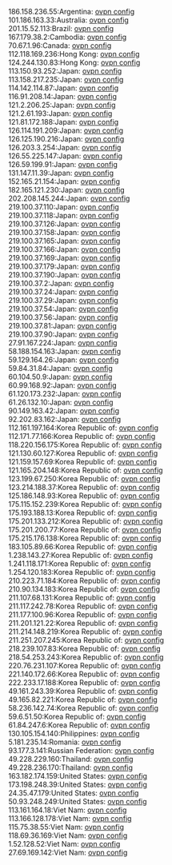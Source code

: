 186.158.236.55:Argentina: [ovpn config](vpn/186_158_236_55.ovpn)  
101.186.163.33:Australia: [ovpn config](vpn/101_186_163_33.ovpn)  
201.15.52.113:Brazil: [ovpn config](vpn/201_15_52_113.ovpn)  
167.179.38.2:Cambodia: [ovpn config](vpn/167_179_38_2.ovpn)  
70.67.1.96:Canada: [ovpn config](vpn/70_67_1_96.ovpn)  
112.118.169.236:Hong Kong: [ovpn config](vpn/112_118_169_236.ovpn)  
124.244.130.83:Hong Kong: [ovpn config](vpn/124_244_130_83.ovpn)  
113.150.93.252:Japan: [ovpn config](vpn/113_150_93_252.ovpn)  
113.158.217.235:Japan: [ovpn config](vpn/113_158_217_235.ovpn)  
114.142.114.87:Japan: [ovpn config](vpn/114_142_114_87.ovpn)  
116.91.208.14:Japan: [ovpn config](vpn/116_91_208_14.ovpn)  
121.2.206.25:Japan: [ovpn config](vpn/121_2_206_25.ovpn)  
121.2.61.193:Japan: [ovpn config](vpn/121_2_61_193.ovpn)  
121.81.172.188:Japan: [ovpn config](vpn/121_81_172_188.ovpn)  
126.114.191.209:Japan: [ovpn config](vpn/126_114_191_209.ovpn)  
126.125.190.216:Japan: [ovpn config](vpn/126_125_190_216.ovpn)  
126.203.3.254:Japan: [ovpn config](vpn/126_203_3_254.ovpn)  
126.55.225.147:Japan: [ovpn config](vpn/126_55_225_147.ovpn)  
126.59.199.91:Japan: [ovpn config](vpn/126_59_199_91.ovpn)  
131.147.11.39:Japan: [ovpn config](vpn/131_147_11_39.ovpn)  
152.165.21.154:Japan: [ovpn config](vpn/152_165_21_154.ovpn)  
182.165.121.230:Japan: [ovpn config](vpn/182_165_121_230.ovpn)  
202.208.145.244:Japan: [ovpn config](vpn/202_208_145_244.ovpn)  
219.100.37.110:Japan: [ovpn config](vpn/219_100_37_110.ovpn)  
219.100.37.118:Japan: [ovpn config](vpn/219_100_37_118.ovpn)  
219.100.37.126:Japan: [ovpn config](vpn/219_100_37_126.ovpn)  
219.100.37.158:Japan: [ovpn config](vpn/219_100_37_158.ovpn)  
219.100.37.165:Japan: [ovpn config](vpn/219_100_37_165.ovpn)  
219.100.37.166:Japan: [ovpn config](vpn/219_100_37_166.ovpn)  
219.100.37.169:Japan: [ovpn config](vpn/219_100_37_169.ovpn)  
219.100.37.179:Japan: [ovpn config](vpn/219_100_37_179.ovpn)  
219.100.37.190:Japan: [ovpn config](vpn/219_100_37_190.ovpn)  
219.100.37.2:Japan: [ovpn config](vpn/219_100_37_2.ovpn)  
219.100.37.24:Japan: [ovpn config](vpn/219_100_37_24.ovpn)  
219.100.37.29:Japan: [ovpn config](vpn/219_100_37_29.ovpn)  
219.100.37.54:Japan: [ovpn config](vpn/219_100_37_54.ovpn)  
219.100.37.56:Japan: [ovpn config](vpn/219_100_37_56.ovpn)  
219.100.37.81:Japan: [ovpn config](vpn/219_100_37_81.ovpn)  
219.100.37.90:Japan: [ovpn config](vpn/219_100_37_90.ovpn)  
27.91.167.224:Japan: [ovpn config](vpn/27_91_167_224.ovpn)  
58.188.154.163:Japan: [ovpn config](vpn/58_188_154_163.ovpn)  
59.129.164.26:Japan: [ovpn config](vpn/59_129_164_26.ovpn)  
59.84.31.84:Japan: [ovpn config](vpn/59_84_31_84.ovpn)  
60.104.50.9:Japan: [ovpn config](vpn/60_104_50_9.ovpn)  
60.99.168.92:Japan: [ovpn config](vpn/60_99_168_92.ovpn)  
61.120.173.232:Japan: [ovpn config](vpn/61_120_173_232.ovpn)  
61.26.132.10:Japan: [ovpn config](vpn/61_26_132_10.ovpn)  
90.149.163.42:Japan: [ovpn config](vpn/90_149_163_42.ovpn)  
92.202.83.162:Japan: [ovpn config](vpn/92_202_83_162.ovpn)  
112.161.197.164:Korea Republic of: [ovpn config](vpn/112_161_197_164.ovpn)  
112.171.77.166:Korea Republic of: [ovpn config](vpn/112_171_77_166.ovpn)  
118.220.156.175:Korea Republic of: [ovpn config](vpn/118_220_156_175.ovpn)  
121.130.60.127:Korea Republic of: [ovpn config](vpn/121_130_60_127.ovpn)  
121.159.157.69:Korea Republic of: [ovpn config](vpn/121_159_157_69.ovpn)  
121.165.204.148:Korea Republic of: [ovpn config](vpn/121_165_204_148.ovpn)  
123.199.67.250:Korea Republic of: [ovpn config](vpn/123_199_67_250.ovpn)  
123.214.188.37:Korea Republic of: [ovpn config](vpn/123_214_188_37.ovpn)  
125.186.148.93:Korea Republic of: [ovpn config](vpn/125_186_148_93.ovpn)  
175.115.152.239:Korea Republic of: [ovpn config](vpn/175_115_152_239.ovpn)  
175.193.188.13:Korea Republic of: [ovpn config](vpn/175_193_188_13.ovpn)  
175.201.133.212:Korea Republic of: [ovpn config](vpn/175_201_133_212.ovpn)  
175.201.200.77:Korea Republic of: [ovpn config](vpn/175_201_200_77.ovpn)  
175.215.176.138:Korea Republic of: [ovpn config](vpn/175_215_176_138.ovpn)  
183.105.89.66:Korea Republic of: [ovpn config](vpn/183_105_89_66.ovpn)  
1.238.143.27:Korea Republic of: [ovpn config](vpn/1_238_143_27.ovpn)  
1.241.118.171:Korea Republic of: [ovpn config](vpn/1_241_118_171.ovpn)  
1.254.120.183:Korea Republic of: [ovpn config](vpn/1_254_120_183.ovpn)  
210.223.71.184:Korea Republic of: [ovpn config](vpn/210_223_71_184.ovpn)  
210.90.134.183:Korea Republic of: [ovpn config](vpn/210_90_134_183.ovpn)  
211.107.68.131:Korea Republic of: [ovpn config](vpn/211_107_68_131.ovpn)  
211.117.242.78:Korea Republic of: [ovpn config](vpn/211_117_242_78.ovpn)  
211.177.100.96:Korea Republic of: [ovpn config](vpn/211_177_100_96.ovpn)  
211.201.121.22:Korea Republic of: [ovpn config](vpn/211_201_121_22.ovpn)  
211.214.148.219:Korea Republic of: [ovpn config](vpn/211_214_148_219.ovpn)  
211.251.207.245:Korea Republic of: [ovpn config](vpn/211_251_207_245.ovpn)  
218.239.107.83:Korea Republic of: [ovpn config](vpn/218_239_107_83.ovpn)  
218.54.253.243:Korea Republic of: [ovpn config](vpn/218_54_253_243.ovpn)  
220.76.231.107:Korea Republic of: [ovpn config](vpn/220_76_231_107.ovpn)  
221.140.172.66:Korea Republic of: [ovpn config](vpn/221_140_172_66.ovpn)  
222.233.17.188:Korea Republic of: [ovpn config](vpn/222_233_17_188.ovpn)  
49.161.243.39:Korea Republic of: [ovpn config](vpn/49_161_243_39.ovpn)  
49.165.82.221:Korea Republic of: [ovpn config](vpn/49_165_82_221.ovpn)  
58.236.142.74:Korea Republic of: [ovpn config](vpn/58_236_142_74.ovpn)  
59.6.51.50:Korea Republic of: [ovpn config](vpn/59_6_51_50.ovpn)  
61.84.247.6:Korea Republic of: [ovpn config](vpn/61_84_247_6.ovpn)  
130.105.154.140:Philippines: [ovpn config](vpn/130_105_154_140.ovpn)  
5.181.235.14:Romania: [ovpn config](vpn/5_181_235_14.ovpn)  
93.177.3.141:Russian Federation: [ovpn config](vpn/93_177_3_141.ovpn)  
49.228.229.160:Thailand: [ovpn config](vpn/49_228_229_160.ovpn)  
49.228.236.170:Thailand: [ovpn config](vpn/49_228_236_170.ovpn)  
163.182.174.159:United States: [ovpn config](vpn/163_182_174_159.ovpn)  
173.198.248.39:United States: [ovpn config](vpn/173_198_248_39.ovpn)  
24.35.47.179:United States: [ovpn config](vpn/24_35_47_179.ovpn)  
50.93.248.249:United States: [ovpn config](vpn/50_93_248_249.ovpn)  
113.161.164.18:Viet Nam: [ovpn config](vpn/113_161_164_18.ovpn)  
113.166.128.178:Viet Nam: [ovpn config](vpn/113_166_128_178.ovpn)  
115.75.38.55:Viet Nam: [ovpn config](vpn/115_75_38_55.ovpn)  
118.69.36.169:Viet Nam: [ovpn config](vpn/118_69_36_169.ovpn)  
1.52.128.52:Viet Nam: [ovpn config](vpn/1_52_128_52.ovpn)  
27.69.169.142:Viet Nam: [ovpn config](vpn/27_69_169_142.ovpn)  
